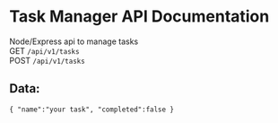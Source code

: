 # Task Manager API Documentation
Node/Express api to manage tasks <br>
GET `/api/v1/tasks` <br>
POST `/api/v1/tasks` <br>
## Data: <br>
`{
  "name":"your task",
  "completed":false
}`
